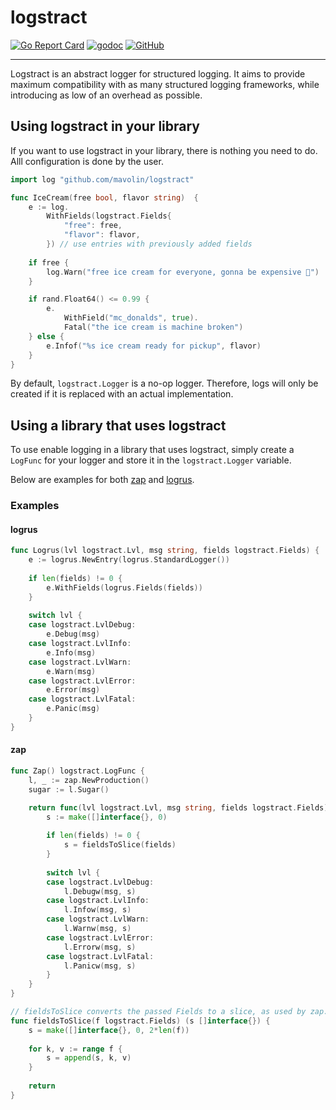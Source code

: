 # logstract

[![Go Report Card](https://goreportcard.com/badge/github.com/mavolin/logstract)](https://goreportcard.com/report/github.com/mavolin/logstract)
[![godoc](https://img.shields.io/badge/godoc-reference-blue)](https://pkg.go.dev/github.com/mavolin/logstract)
[![GitHub](https://img.shields.io/github/license/mavolin/dismock)](https://github.com/mavolin/logstract/blob/master/LICENSE)

-----

Logstract is an abstract logger for structured logging.
It aims to provide maximum compatibility with as many structured logging frameworks, while introducing as low of an overhead as possible.

## Using logstract in your library

If you want to use logstract in your library, there is nothing you need to do.
Alll configuration is done by the user.

```go
import log "github.com/mavolin/logstract"

func IceCream(free bool, flavor string)  {
    e := log.
        WithFields(logstract.Fields{
            "free": free,
            "flavor": flavor,
        }) // use entries with previously added fields
    
    if free {
        log.Warn("free ice cream for everyone, gonna be expensive 🍦")
    }

    if rand.Float64() <= 0.99 {
        e.
            WithField("mc_donalds", true).
            Fatal("the ice cream is machine broken")
    } else {
        e.Infof("%s ice cream ready for pickup", flavor)
    }
}
```

By default, `logstract.Logger` is a no-op logger.
Therefore, logs will only be created if it is replaced with an actual implementation.

## Using a library that uses logstract

To use enable logging in a library that uses logstract, simply create a `LogFunc` for your logger and store it in the `logstract.Logger` variable.

Below are examples for both [zap](https://github.com/uber-go/zap) and [logrus](https://github.com/sirupsen/logrus/).

### Examples

#### logrus

```go
func Logrus(lvl logstract.Lvl, msg string, fields logstract.Fields) {
    e := logrus.NewEntry(logrus.StandardLogger())
    
    if len(fields) != 0 {
        e.WithFields(logrus.Fields(fields))
    }
    
    switch lvl {
    case logstract.LvlDebug:
        e.Debug(msg)
    case logstract.LvlInfo:
        e.Info(msg)
    case logstract.LvlWarn:
        e.Warn(msg)
    case logstract.LvlError:
        e.Error(msg)
    case logstract.LvlFatal:
        e.Panic(msg)
    }
}
```

#### zap

```go
func Zap() logstract.LogFunc {
    l, _ := zap.NewProduction()
    sugar := l.Sugar()

    return func(lvl logstract.Lvl, msg string, fields logstract.Fields) {
        s := make([]interface{}, 0)
        
        if len(fields) != 0 {
            s = fieldsToSlice(fields)
        }
        
        switch lvl {
        case logstract.LvlDebug:
            l.Debugw(msg, s)
        case logstract.LvlInfo:
            l.Infow(msg, s)
        case logstract.LvlWarn:
            l.Warnw(msg, s)
        case logstract.LvlError:
            l.Errorw(msg, s)
        case logstract.LvlFatal:
            l.Panicw(msg, s)
        }
    }
}

// fieldsToSlice converts the passed Fields to a slice, as used by zap.
func fieldsToSlice(f logstract.Fields) (s []interface{}) {
    s = make([]interface{}, 0, 2*len(f))
    
    for k, v := range f {
        s = append(s, k, v)
    }
    
    return
}
```
